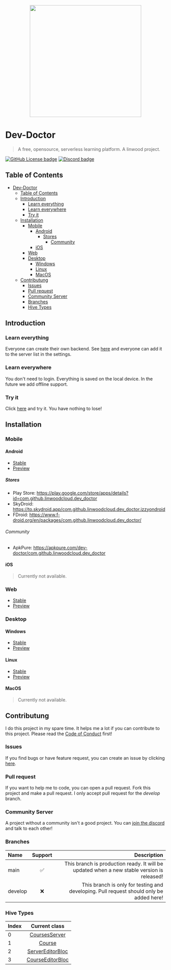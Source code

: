 <p align="center">
  <img src="https://raw.githubusercontent.com/LinwoodCloud/dev_doctor/develop/images/logo-colored.png" width="350px">
</p>

# Dev-Doctor

> A free, opensource, serverless learning platform. A linwood project.

[![GitHub License badge](https://img.shields.io/github/license/LinwoodCloud/dev_doctor?style=for-the-badge)](https://github.com/LinwoodCloud/dev_doctor/blob/main/LICENSE)
[![Discord badge](https://img.shields.io/discord/735424757142519848?style=for-the-badge)](https://discord.linwood.tk)

## Table of Contents

- [Dev-Doctor](#dev-doctor)
  - [Table of Contents](#table-of-contents)
  - [Introduction](#introduction)
    - [Learn everything](#learn-everything)
    - [Learn everywhere](#learn-everywhere)
    - [Try it](#try-it)
  - [Installation](#installation)
    - [Mobile](#mobile)
      - [Android](#android)
        - [Stores](#stores)
          - [Community](#community)
      - [iOS](#ios)
    - [Web](#web)
    - [Desktop](#desktop)
      - [Windows](#windows)
      - [Linux](#linux)
      - [MacOS](#macos)
  - [Contributung](#contributung)
    - [Issues](#issues)
    - [Pull request](#pull-request)
    - [Community Server](#community-server)
    - [Branches](#branches)
    - [Hive Types](#hive-types)

## Introduction

### Learn everything

Everyone can create their own backend. See [here](https://linwood.tk/docs/dev-doctor/own-backend) and everyone can add it to the server list in the settings.

### Learn everywhere

You don't need to login. Everything is saved on the local device. In the future we add offline support.

### Try it

Click [here](https://dev-doctor.cf) and try it. You have nothing to lose!

## Installation

### Mobile

#### Android

- [Stable](https://github.com/LinwoodCloud/dev_doctor/releases/download/release/app-release.apk)
- [Preview](https://github.com/LinwoodCloud/dev_doctor/releases/download/preview/app-release.apk)

##### Stores

- Play Store: <https://play.google.com/store/apps/details?id=com.github.linwoodcloud.dev_doctor>
- SkyDroid: <https://to.skydroid.app/com.github.linwoodcloud.dev_doctor.izzyondroid>
- FDroid: <https://www.f-droid.org/en/packages/com.github.linwoodcloud.dev_doctor/>

###### Community

- ApkPure: <https://apkpure.com/dev-doctor/com.github.linwoodcloud.dev_doctor>

#### iOS

> Currently not available.

### Web

- [Stable](https://dev-doctor.cf)
- [Preview](https://preview.dev-doctor.cf)

### Desktop

#### Windows

- [Stable](https://github.com/LinwoodCloud/dev_doctor/releases/download/release/windows.zip)
- [Preview](https://github.com/LinwoodCloud/dev_doctor/releases/download/preview/windows.zip)

#### Linux

- [Stable](https://github.com/LinwoodCloud/dev_doctor/releases/download/release/linux.zip)
- [Preview](https://github.com/LinwoodCloud/dev_doctor/releases/download/preview/linux.zip)

#### MacOS

> Currently not available.

## Contributung

I do this project in my spare time. It helps me a lot if you can contribute to this project.
Please read the [Code of Conduct](CODE_OF_CONDUCT.md) first!

### Issues

If you find bugs or have feature request, you can create an issue by clicking [here](https://github.com/LinwoodCloud/dev_doctor/issues/new/choose).

### Pull request

If you want to help me to code, you can open a pull request. Fork this project and make a pull request. I only accept pull request for the *develop* branch.

### Community Server

A project without a community isn't a good project. You can [join the discord](https://discord.linwood.tk) and talk to each other!

### Branches

| Name    | Support |                                                                                Description |
| :------ | :-----: | -----------------------------------------------------------------------------------------: |
| main    |    ✅    | This branch is production ready. It will be updated when a new stable version is released! |
| develop |    ❌    |    This branch is only for testing and developing. Pull request should only be added here! |

### Hive Types

| Index |                   Current class                   |
| :---- | :-----------------------------------------------: |
| 0     |      [CoursesServer](lib/models/server.dart)      |
| 1     |         [Course](lib/models/course.dart)          |
| 2     | [ServerEditorBloc](lib/models/editor/server.dart) |
| 3     | [CourseEditorBloc](lib/models/editor/course.dart) |

